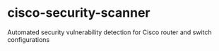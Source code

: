 # cisco-security-scanner
Automated security vulnerability detection for Cisco router and switch configurations
